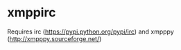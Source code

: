 # xmppirc

Requires irc (https://pypi.python.org/pypi/irc) and xmpppy (http://xmpppy.sourceforge.net/)
